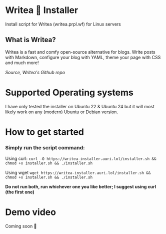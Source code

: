 
# Writea 🍵 Installer 
Install script for Writea (writea.prpl.wf) for Linux servers

## What is Writea?
Writea is a fast and comfy open-source alternative for blogs. Write posts with Markdown, configure your blog with YAML, theme your page with CSS and much more! 

*Source, Writea's Github repo*

# Supported Operating systems
I have only tested the installer on Ubuntu 22 & Ubuntu 24 but it will most likely work on any (modern) Ubuntu or Debian version.

# How to get started
### Simply run the script command:
Using curl:
```curl -O https://writea-installer.auri.lol/installer.sh && chmod +x installer.sh && ./installer.sh```

Using wget
```wget https://writea-installer.auri.lol/installer.sh && chmod +x installer.sh && ./installer.sh```

**Do not run both, run whichever one you like better; I suggest using curl (the first one)**

# Demo video
Coming soon :eyes:
